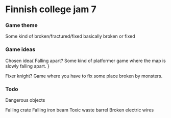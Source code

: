 # Finnish college jam 7

### Game theme

Some kind of broken/fractured/fixed basically broken or fixed 

### Game ideas

Chosen idea{
Falling apart?
Some kind of platformer game where the map is slowly falling apart.
}

Fixer knight?
Game where you have to fix some place broken by monsters. 

### Todo

Dangerous objects

Falling crate
Falling iron beam
Toxic waste barrel
Broken electric wires


